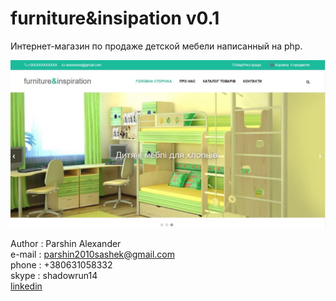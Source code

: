 # furniture&insipation v0.1
Интернет-магазин по продаже детской мебели написанный на php.

<p align="center">
  <img src="https://github.com/CaLLIekDeveloper/freelance/raw/master/Web/furniture&insipation/screenshots/1.JPG" width="1000px" title="index.html">
</p>

Author  : Parshin Alexander<br>
e-mail  : parshin2010sashek@gmail.com<br>
phone   : +380631058332<br>
skype   : shadowrun14<br>
<a href="https://www.linkedin.com/in/%D0%B0%D0%BB%D0%B5%D0%BA%D1%81%D0%B0%D0%BD%D0%B4%D1%80-%D0%BF%D0%B0%D1%80%D1%88%D0%B8%D0%BD-b2a938118/" target="_blank">linkedin</a>